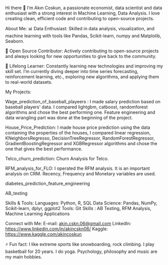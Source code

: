 Hi there 👋
I’m Akın Coskun, a passionate economist, data scientist and data enthusiast with a strong interest in Machine Learning, Data Analysis. I love creating clean, efficient code and contributing to open-source projects.

About Me:
📊 Data Enthusiast: Skilled in data analysis, visualization, and machine learning with tools like Pandas, Scikit-learn, numpy and Matplolib, Seaborn.

🔧 Open Source Contributor: Actively contributing to open-source projects and always looking for new opportunities to give back to the community.

🌱 Lifelong Learner: Constantly learning new technologies and improving my skill set. I’m currently diving deeper into time series forecasting, reinforcement learning, etc., exploring new algorithms, and applying them to real-world datasets. 

My Projects:

Wage_prediction_of_baseball_playeers : I made salary prediction based on baseball players' data. I compared lightgbm, catboost, randomforest algorithms and chose the best performing one. Feature engineering and data wrangling part was done at the beginning of the project.

House_Price_Prediction: I made house price prediction using the data containing the properties of the houses, I compared linear regression, KNeighborsRegresso, DecisionTreeRegressor, RandomForestRegressor, GradientBoostingRegressor and XGBRegressor algorithms and chose the one that gives the best performance. 

Telco_churn_prediction: Churn Analysis for Telco. 

RFM_analysis_for_FLO: I operated the RFM analysis. It is an important analysis on CRM. Recency, Frequency and Monetary variables are used. 

diabetes_prediction_feature_engineering

AB_testing 

Skills & Tools:
Languages: Python, R, SQL
Data Science: Pandas, NumPy, Scikit-learn, dplyr, ggplot2
Tools: Git
Skills : AB Testing, RFM Analysis, Machine Learning Applications

Connect with Me:
 E-mail: akin.cskn.06@gmail.com
 LinkedIn: https://www.linkedin.com/in/akincskn06/
 Kaggle: https://www.kaggle.com/akincoskun

 ⚡ Fun fact: I like extreme sports like snowboarding, rock climbing. I play basketball for 20 years. I do yoga. Psychology, philosophy and music are my main hobbies.
